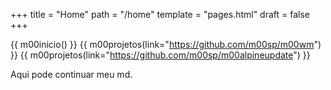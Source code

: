 +++
title = "Home"
path = "/home"
template = "pages.html"
draft = false
+++

{{ m00inicio() }}
{{ m00projetos(link="https://github.com/m00sp/m00wm") }}
{{ m00projetos(link="https://github.com/m00sp/m00alpineupdate") }}

Aqui pode continuar meu md.
